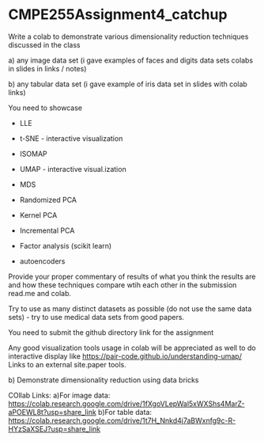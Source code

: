 # CMPE255Assignment4_catchup

Write a colab to demonstrate various dimensionality reduction techniques discussed in the class 


a) any image data set (i gave examples of faces and digits data sets colabs in slides in links / notes)

b) any tabular data set (i gave example of iris data set in slides with colab links)

You need to showcase 

 - LLE

- t-SNE - interactive visualization

- ISOMAP

- UMAP - interactive visual.ization

- MDS

- Randomized PCA

- Kernel PCA

- Incremental PCA 

- Factor analysis (scikit learn)

- autoencoders

Provide your proper commentary of results of what you think the results are and how these techniques compare wtih each other in the submission read.me and colab.

Try to use as many distinct datasets as possible (do not use the same data sets) - try to use medical data sets from good papers.

 

You need to submit the github directory link for the assignment

 

Any good visualization tools usage in colab will be appreciated as well to do interactive display like https://pair-code.github.io/understanding-umap/ Links to an external site.paper tools.

 b) Demonstrate dimensionality reduction using data bricks
 
 
 COllab Links:
 a)For image data: https://colab.research.google.com/drive/1fXgoVLepWal5xWXShs4MarZ-aPOEWL8t?usp=share_link
 b)For table data: https://colab.research.google.com/drive/1t7H_Nnkd4j7aBWxnfg9c-R-HYzSaXSEJ?usp=share_link
